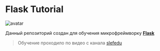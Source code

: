 # Flask Tutorial
![avatar](https://cdn.hashnode.com/res/hashnode/image/upload/v1518503935975/S1_-_WePM.png) 

Данный репозиторий создан для 
обучения микрофреймворку 
[**Flask**](https://flask.palletsprojects.com/en/2.0.x/)

> Обучение проходило по видео с канала 
> [slefedu](https://www.youtube.com/watch?v=6jxveKOdyNg&list=PLA0M1Bcd0w8yrxtwgqBvT6OM4HkOU3xYn) 

